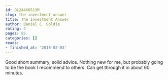 ```yaml
---
id: OL24466513M
slug: the-investment-answer
title: The Investment Answer
author: Daniel C. Goldie
rating: 4
pages: 85
categories: []
reads:
- finished_at: '2018-02-03'
---
```

Good short summary, solid advice. Nothing new for me, but probably going to be the book I recommend to others. Can get through it in about 60 minutes.
